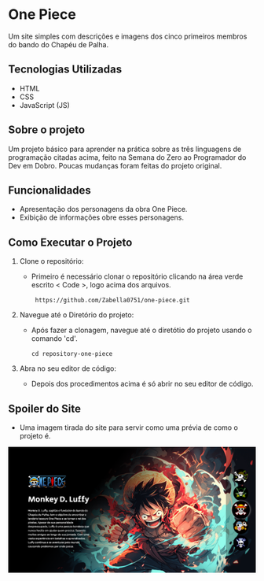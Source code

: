 # One Piece
Um site simples com descrições e imagens dos cinco primeiros membros do bando do Chapéu de Palha.

## Tecnologias Utilizadas
- HTML
- CSS
- JavaScript (JS)
 
## Sobre o projeto
Um projeto básico para aprender na prática sobre as três linguagens de programação citadas acima, feito na Semana do Zero ao Programador do Dev em Dobro. Poucas mudanças foram feitas do projeto original.

## Funcionalidades
- Apresentação dos personagens da obra One Piece.
- Exibição de informações obre esses personagens.

## Como Executar o Projeto
1. Clone o repositório:
   - Primeiro é necessário clonar o repositório clicando na área verde escrito < Code >, logo acima dos arquivos.
     
     ```
      https://github.com/Zabella0751/one-piece.git 
     ```
 
2. Navegue até o Diretório do projeto:
   - Após fazer a clonagem, navegue até o diretótio do projeto usando o comando 'cd'.

     ```
     cd repository-one-piece
     ```

3. Abra no seu editor de código:
   - Depois dos procedimentos acima é só abrir no seu editor de código.
  
## Spoiler do Site
- Uma imagem tirada do site para servir como uma prévia de como o projeto é.
  
![](previa-do-projeto.png) 
     

